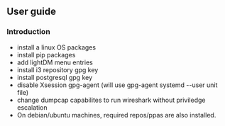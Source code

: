 ## User guide

### Introduction

- install a linux OS packages
- install pip packages
- add lightDM menu entries
- install i3 repository gpg key
- install postgresql gpg key
- disable Xsession gpg-agent (will use gpg-agent systemd --user unit file)
- change dumpcap capabilites to run wireshark without priviledge escalation
- On debian/ubuntu machines, required repos/ppas are also installed.
